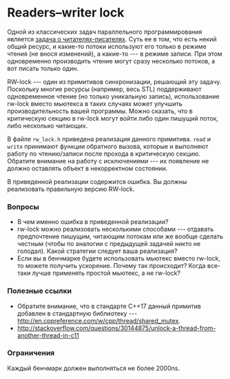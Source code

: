 # Readers–writer lock

Одной из классических задач параллельного программирования является [задача о читателях-писателях](https://en.wikipedia.org/wiki/Readers%E2%80%93writers_problem).
Суть ее в том, что есть некий общий ресурс, и какие-то потоки используют его только в режиме чтения (не внося изменений), а какие-то --- в режиме записи.
При этом одновременно производить чтение могут сразу несколько потоков, а вот писать только один.

RW-lock --- один из примитивов синхронизации, решающий эту задачу. Поскольку многие ресурсы (например, весь STL) поддерживают одновременное чтение (но только уникальную запись),
использование rw-lock вместо мьютекса в таких случаях может улучшить производительность вашей программы. Можно сказать, что в критическую секцию в rw-lock могут войти либо один пишущий поток,
либо несколько читающих.

В файле `rw_lock.h` приведена реализация данного примитива. `read` и `write` принимают функции обратного вызова, которые и выполняют работу по чтению/записи после
прохода в критическую секцию. Обратите внимание на работу с исключениями --- их появление не должно оставлять объект в некорректном состоянии.

В приведенной реализации содержится ошибка. Вы должны реализовать правильную версию RW-lock.

### Вопросы
* В чем именно ошибка в приведенной реализации?
* rw-lock можно реализовать несколькими способами --- отдавать предпочтение пишущим, читающим потокам или же вообще сделать честным (чтобы по аналогии с предыдущей задачей никто не голодал).
Какой стратегии следует ваша реализация?
* Если вы в бенчмарке будете использовать мьютекс вместо rw-lock, то можете получить ускорение. Почему так происходит? Когда все-таки лучше применять простой мьютекс, а не rw-lock?

### Полезные ссылки
* Обратите внимание, что в стандарте С++17 данный примитив добавлен в стандартную библиотеку --- http://en.cppreference.com/w/cpp/thread/shared_mutex.
* http://stackoverflow.com/questions/30144875/unlock-a-thread-from-another-thread-in-c11

### Ограничения
Каждый бенчмарк должен выполняться не более 2000ns.